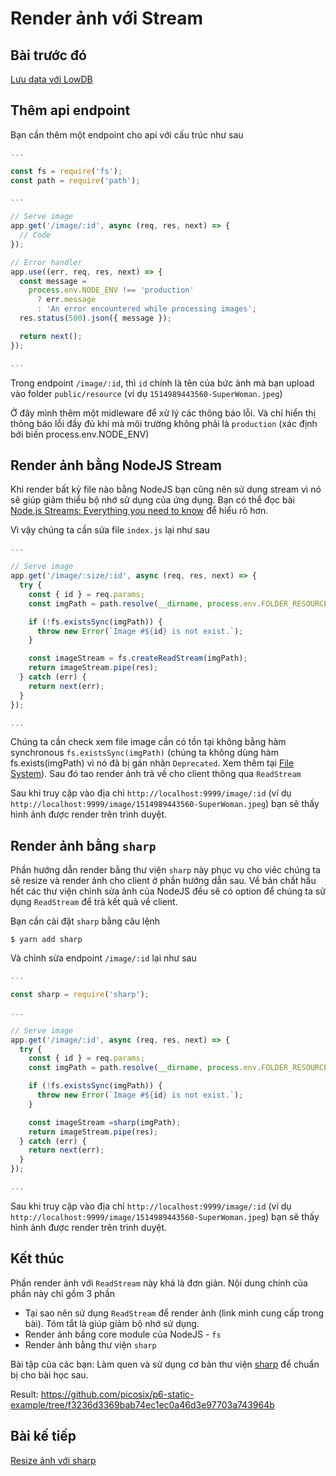 # Render ảnh với Stream

## Bài trước đó

[Lưu data với LowDB](./4-save-image-information-with-lowdb.md)

## Thêm api endpoint

Bạn cần thêm một endpoint cho api với cấu trúc như sau

```javascript
...

const fs = require('fs');
const path = require('path');

...

// Serve image
app.get('/image/:id', async (req, res, next) => {
  // Code
});

// Error handler
app.use((err, req, res, next) => {
  const message =
    process.env.NODE_ENV !== 'production'
      ? err.message
      : 'An error encountered while processing images';
  res.status(500).json({ message });

  return next();
});

...
```

Trong endpoint `/image/:id`, thì `id` chính là tên của bức ảnh mà bạn upload vào folder `public/resource` (ví dụ `1514989443560-SuperWoman.jpeg`)

Ở đây mình thêm một midleware để xử lý các thông báo lỗi. Và chỉ hiển thị thông báo lỗi đầy đủ khi mà môi trường không phải là `production` (xác định bởi biến process.env.NODE_ENV)

## Render ảnh bằng NodeJS Stream

Khi render bất kỳ file nào bằng NodeJS bạn cũng nên sử dụng stream vì nó sẽ giúp giảm thiểu bộ nhớ sử dụng của ứng dụng. Bạn có thể đọc bài [Node.js Streams: Everything you need to know](https://medium.freecodecamp.org/node-js-streams-everything-you-need-to-know-c9141306be93) để hiểu rõ hơn.

Vì vậy chúng ta cần sửa file `index.js` lại như sau

```javascript
...

// Serve image
app.get('/image/:size/:id', async (req, res, next) => {
  try {
    const { id } = req.params;
    const imgPath = path.resolve(__dirname, process.env.FOLDER_RESOURCE, id);

    if (!fs.existsSync(imgPath)) {
      throw new Error(`Image #${id} is not exist.`);
    }

    const imageStream = fs.createReadStream(imgPath);
    return imageStream.pipe(res);
  } catch (err) {
    return next(err);
  }
});

...
```

Chúng ta cần check xem file image cần có tồn tại không bằng hàm synchronous `fs.existsSync(imgPath)` (chúng ta không dùng hàm fs.exists(imgPath) vì nó đã bị gán nhãn `Deprecated`. Xem thêm tại [File System](https://nodejs.org/api/fs.html#fs_fs_exists_path_callback)). Sau đó tao render ảnh trả về cho client thông qua `ReadStream`

Sau khi truy cập vào địa chỉ `http://localhost:9999/image/:id` (ví dụ `http://localhost:9999/image/1514989443560-SuperWoman.jpeg`) bạn sẽ thấy hình ảnh được render trên trình duyệt.

## Render ảnh bằng `sharp`

Phần hướng dẫn render bằng thư viện `sharp` này phục vụ cho viêc chúng ta sẽ resize và render ảnh cho client ở phần hướng dẫn sau. Về bản chất hầu hết các thư viện chỉnh sửa ảnh của NodeJS đều sẽ có option để chúng ta sử dụng `ReadStream` để trả kết quả về client.

Bạn cần cài đặt `sharp` bằng câu lệnh

```shell
$ yarn add sharp
```

Và chỉnh sửa endpoint `/image/:id` lại như sau

```javascript
...

const sharp = require('sharp');

...

// Serve image
app.get('/image/:id', async (req, res, next) => {
  try {
    const { id } = req.params;
    const imgPath = path.resolve(__dirname, process.env.FOLDER_RESOURCE, id);

    if (!fs.existsSync(imgPath)) {
      throw new Error(`Image #${id} is not exist.`);
    }

    const imageStream =sharp(imgPath);
    return imageStream.pipe(res);
  } catch (err) {
    return next(err);
  }
});

...
```

Sau khi truy cập vào địa chỉ `http://localhost:9999/image/:id` (ví dụ `http://localhost:9999/image/1514989443560-SuperWoman.jpeg`) bạn sẽ thấy hình ảnh được render trên trình duyệt.

## Kết thúc

Phần render ảnh với `ReadStream` này khá là đơn giản. Nội dung chính của phần này chỉ gồm 3 phần

* Tại sao nên sử dụng `ReadStream` để render ảnh (link mình cung cấp trong bài). Tóm tắt là giúp giảm bộ nhớ sử dụng.
* Render ảnh bầng core module của NodeJS - `fs`
* Render ảnh bằng thư viện `sharp`

Bài tập của các bạn: Làm quen và sử dụng cơ bản thư viện [sharp](https://github.com/lovell/sharp) để chuẩn bị cho bài học sau.

Result: https://github.com/picosix/p6-static-example/tree/f3236d3369bab74ec1ec0a46d3e97703a743964b

## Bài kế tiếp

[Resize ảnh với sharp](./6-resize-image-with-sharp.md)
